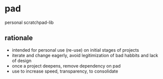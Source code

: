 # pad

personal scratchpad-lib

## rationale

- intended for personal use (re-use) on initial stages of projects
- iterate and change eagerly, avoid legitimization of bad habbits and lack of design
- once a project deepens, remove dependency on pad
- use to increase speed, transparency, to consolidate
